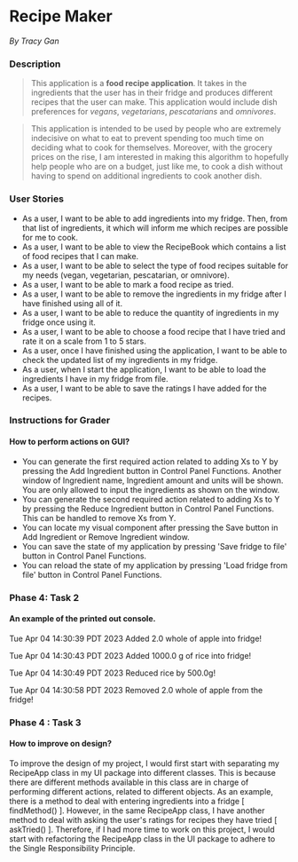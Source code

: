# Recipe Maker #
*By Tracy Gan*
 
### Description #
>This application is a **food recipe application**. It takes in the ingredients that the user has in their fridge and produces different recipes that the user can make. This application would include dish preferences for *vegans*, *vegetarians*, *pescatarians* and *omnivores*.

>This application is intended to be used by people who are extremely indecisive on what to eat to prevent spending too much time on deciding what to cook for themselves. Moreover, with the grocery prices on the rise, I am interested in making this algorithm to hopefully help people who are on a budget, just like me, to cook a dish without having to spend on additional ingredients to cook another dish.


### User Stories ###

- As a user, I want to be able to add ingredients into my fridge. Then, from that list of ingredients, it which will inform me which recipes are possible for me to cook.
- As a user, I want to be able to view the RecipeBook which contains a list of food recipes that I can make.
- As a user, I want to be able to select the type of food recipes suitable for my needs (vegan, vegetarian, pescatarian, or omnivore).
- As a user, I want to be able to mark a food recipe as tried.
- As a user, I want to be able to remove the ingredients in my fridge after I have finished using all of it.
- As a user, I want to be able to reduce the quantity of ingredients in my fridge once using it.
- As a user, I want to be able to choose a food recipe that I have tried and rate it on a scale from 1 to 5 stars.
- As a user, once I have finished using the application, I want to be able to check the updated list of my ingredients in my fridge.
- As a user, when I start the application, I want to be able to load the ingredients I have in my fridge from file.
- As a user, I want to be able to save the ratings I have added for the recipes.


### Instructions for Grader ###
#### How to perform actions on GUI?

- You can generate the first required action related to adding Xs to Y by pressing the Add Ingredient button in Control Panel Functions. Another window of Ingredient name, Ingredient amount and units will be shown. You are only allowed to input the ingredients as shown on the window.
- You can generate the second required action related to adding Xs to Y by pressing the Reduce Ingredient button in Control Panel Functions. This can be handled to remove Xs from Y.
- You can locate my visual component after pressing the Save button in Add Ingredient or Remove Ingredient window.
- You can save the state of my application by pressing 'Save fridge to file' button in Control Panel Functions.
- You can reload the state of my application by pressing 'Load fridge from file' button in Control Panel Functions.


### Phase 4: Task 2
#### An example of the printed out console.
Tue Apr 04 14:30:39 PDT 2023
Added 2.0 whole of apple into fridge!


Tue Apr 04 14:30:43 PDT 2023
Added 1000.0 g of rice into fridge!


Tue Apr 04 14:30:49 PDT 2023
Reduced rice by 500.0g!


Tue Apr 04 14:30:58 PDT 2023
Removed 2.0 whole of apple from the fridge!


### Phase 4 : Task 3
#### How to improve on design?
To improve the design of my project, I would first start with separating my RecipeApp class in my UI package into different classes. This is because there are different methods available in this class are in charge of performing different actions, related to different objects. As an example, there is a method to deal with entering ingredients into a fridge [ findMethod() ]. However, in the same RecipeApp class, I have another method to deal with asking the user's ratings for recipes they have tried [ askTried() ]. Therefore, if I had more time to work on this project, I would start with refactoring the RecipeApp class in the UI package to adhere to the Single Responsibility Principle.

